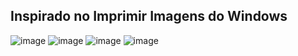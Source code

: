 ## Inspirado no Imprimir Imagens do Windows   
![image](https://github.com/user-attachments/assets/ced5b6a8-327d-4e09-855c-6fb0befc50e0)
![image](https://github.com/user-attachments/assets/2d904d92-3a06-4cd3-94cf-28afd276a815)
![image](https://github.com/user-attachments/assets/4b3ec71b-4180-4138-92d2-3a748a7642b1)
![image](https://github.com/user-attachments/assets/972d48ec-0446-4e5c-9d93-ae936d7f4300)
